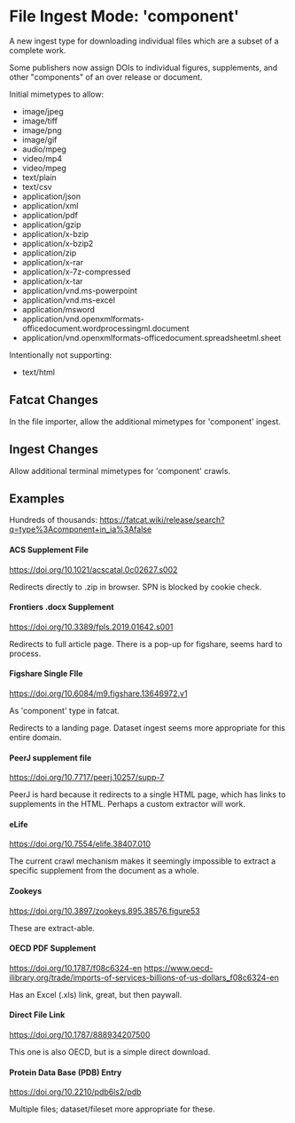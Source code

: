 
File Ingest Mode: 'component'
=============================

A new ingest type for downloading individual files which are a subset of a
complete work.

Some publishers now assign DOIs to individual figures, supplements, and other
"components" of an over release or document.

Initial mimetypes to allow:

- image/jpeg
- image/tiff
- image/png
- image/gif
- audio/mpeg
- video/mp4
- video/mpeg
- text/plain
- text/csv
- application/json
- application/xml
- application/pdf
- application/gzip
- application/x-bzip
- application/x-bzip2
- application/zip
- application/x-rar
- application/x-7z-compressed
- application/x-tar
- application/vnd.ms-powerpoint
- application/vnd.ms-excel
- application/msword
- application/vnd.openxmlformats-officedocument.wordprocessingml.document
- application/vnd.openxmlformats-officedocument.spreadsheetml.sheet

Intentionally not supporting:

- text/html


## Fatcat Changes

In the file importer, allow the additional mimetypes for 'component' ingest.


## Ingest Changes

Allow additional terminal mimetypes for 'component' crawls.


## Examples

Hundreds of thousands: <https://fatcat.wiki/release/search?q=type%3Acomponent+in_ia%3Afalse>

#### ACS Supplement File

<https://doi.org/10.1021/acscatal.0c02627.s002>

Redirects directly to .zip in browser. SPN is blocked by cookie check.

#### Frontiers .docx Supplement

<https://doi.org/10.3389/fpls.2019.01642.s001>

Redirects to full article page. There is a pop-up for figshare, seems hard to process.

#### Figshare Single FIle

<https://doi.org/10.6084/m9.figshare.13646972.v1>

As 'component' type in fatcat.

Redirects to a landing page. Dataset ingest seems more appropriate for this entire domain.

#### PeerJ supplement file

<https://doi.org/10.7717/peerj.10257/supp-7>

PeerJ is hard because it redirects to a single HTML page, which has links to
supplements in the HTML. Perhaps a custom extractor will work.

#### eLife

<https://doi.org/10.7554/elife.38407.010>

The current crawl mechanism makes it seemingly impossible to extract a specific
supplement from the document as a whole.

#### Zookeys

<https://doi.org/10.3897/zookeys.895.38576.figure53>

These are extract-able.

#### OECD PDF Supplement

<https://doi.org/10.1787/f08c6324-en>
<https://www.oecd-ilibrary.org/trade/imports-of-services-billions-of-us-dollars_f08c6324-en>

Has an Excel (.xls) link, great, but then paywall.

#### Direct File Link

<https://doi.org/10.1787/888934207500>

This one is also OECD, but is a simple direct download.

#### Protein Data Base (PDB) Entry

<https://doi.org/10.2210/pdb6ls2/pdb>

Multiple files; dataset/fileset more appropriate for these.

